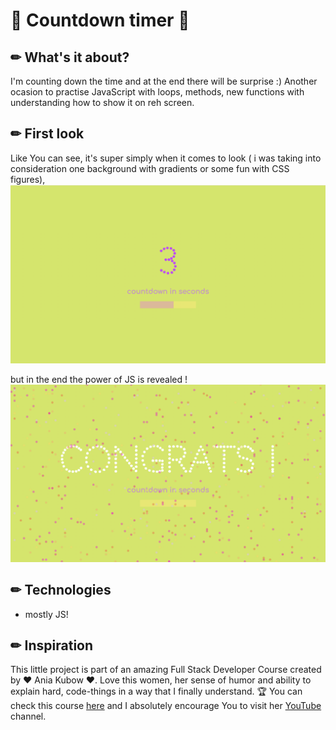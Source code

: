 #   🔮 Countdown timer 🔮

## ✏  What's it about?

I'm counting down the time and at the end there will be surprise :) Another ocasion to practise JavaScript with loops, methods, new functions with understanding how to show it on reh screen.  

## ✏  First look 
Like You can see, it's super simply when it comes to look ( i was taking into consideration one background with gradients or some fun with CSS figures),
![first page](./img/screen_1.png)

but in the end the power of JS is revealed !
![secondt page](./img/screen_2.png)

## ✏  Technologies

+ mostly JS!

## ✏  Inspiration
This little project is part of an amazing Full Stack Developer Course created by  ♥ Ania Kubow ♥. Love this women, her sense of humor and ability to explain hard, code-things in a way that I finally understand. 🏆
You can check this course [here](https://www.codewithania.com/about) and I absolutely encourage You to visit her [YouTube](https://www.youtube.com/@AniaKubow) channel.
